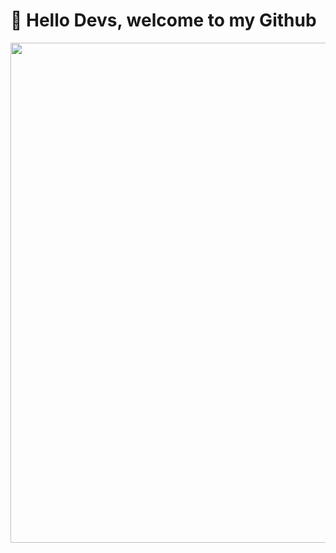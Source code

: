 # :wave: Hello Devs, welcome to my Github

<img src="https://i.graphicmama.com/blog/wp-content/uploads/2016/12/06085555/dribbble_1.gif" width="800"/>

